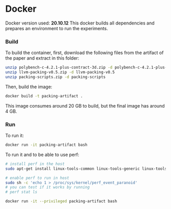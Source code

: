 # Docker

Docker version used: **20.10.12**
This docker builds all dependencies and prepares an environment to run the experiments.

### Build

To build the container, first, download the following files from the artifact of the paper and extract in this folder:

```sh
unzip polybench-c-4.2.1-plus-contract-3d.zip -d polybench-c-4.2.1-plus-contract-3d
unzip llvm-packing-v0.5.zip -d llvm-packing-v0.5
unzip packing-scripts.zip -d packing-scripts
```

Then, build the image:

```sh
docker build -t packing-artifact .
```
This image consumes around 20 GB to build, but the final image has around 4 GB.

### Run

To run it:

```sh
docker run -it packing-artifact bash
```

To run it and to be able to use perf:

```sh
# install perf in the host
sudo apt-get install linux-tools-common linux-tools-generic linux-tools-`uname -r`

# enable perf to run in host
sudo sh -c 'echo 1 > /proc/sys/kernel/perf_event_paranoid'
# you can test if it works by running 
# perf stat ls

docker run -it --privileged packing-artifact bash
```
